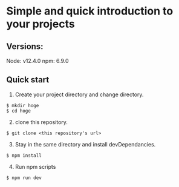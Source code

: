 # Simple and quick introduction to your projects

## Versions:
Node: v12.4.0
npm: 6.9.0

## Quick start

1. Create your project directory and change directory.

```
$ mkdir hoge
$ cd hoge
```

2. clone this repository.

```
$ git clone <this repository's url>
```

3. Stay in the same directory and install devDependancies.

```
$ npm install
```

4. Run npm scripts

```
$ npm run dev
```
